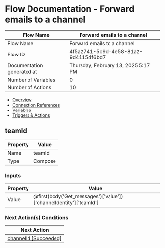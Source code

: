 ﻿# Flow Documentation \- Forward emails to a channel

| Flow Name                  | Forward emails to a channel              |
| -------------------------- | ---------------------------------------- |
| Flow Name                  | Forward emails to a channel              |
| Flow ID                    | 4f5a2741\-5c9d\-4e58\-81a2\-9d41154f6bd7 |
| Documentation generated at | Thursday, February 13, 2025 5:17 PM      |
| Number of Variables        | 0                                        |
| Number of Actions          | 10                                       |

- [Overview](../index-Forward-emails-to-a-channel(4f5a2741-5c9d-4e58-81a2-9d41154f6bd7).md)
- [Connection References](../connections-Forward-emails-to-a-channel(4f5a2741-5c9d-4e58-81a2-9d41154f6bd7).md)
- [Variables](../variables-Forward-emails-to-a-channel(4f5a2741-5c9d-4e58-81a2-9d41154f6bd7).md)
- [Triggers & Actions](../triggersactions-Forward-emails-to-a-channel(4f5a2741-5c9d-4e58-81a2-9d41154f6bd7).md)

## teamId

| Property | Value   |
| -------- | ------- |
| Name     | teamId  |
| Type     | Compose |

### Inputs

| Property | Value                                                                     |
| -------- | ------------------------------------------------------------------------- |
| Value    | @first(body('Get\_messages')\['value'\])\['channelIdentity'\]\['teamId'\] |

### Next Action(s) Conditions

| Next Action                                                                                               |
| --------------------------------------------------------------------------------------------------------- |
| [channelId \[Succeeded\]](channelId-Forward-emails-to-a-channel(4f5a2741-5c9d-4e58-81a2-9d41154f6bd7).md) |
